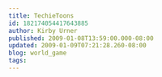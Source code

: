 ```yaml
---
title: TechieToons
id: 182174054417643885
author: Kirby Urner
published: 2009-01-08T13:59:00.000-08:00
updated: 2009-01-09T07:21:28.260-08:00
blog: world_game
tags: 
---
```


